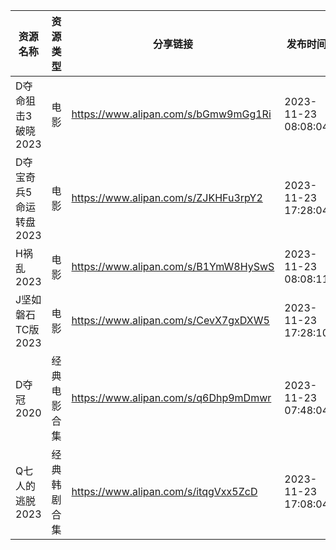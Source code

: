 | 资源名称           | 资源类型   | 分享链接                                 | 发布时间                |
| -------------- | ------ | ------------------------------------ | ------------------- |
| D夺命狙击3破晓2023   | 电影     | https://www.alipan.com/s/bGmw9mGg1Ri | 2023-11-23 08:08:04 |
| D夺宝奇兵5命运转盘2023 | 电影     | https://www.alipan.com/s/ZJKHFu3rpY2 | 2023-11-23 17:28:04 |
| H祸乱2023        | 电影     | https://www.alipan.com/s/B1YmW8HySwS | 2023-11-23 08:08:11 |
| J坚如磐石TC版2023   | 电影     | https://www.alipan.com/s/CevX7gxDXW5 | 2023-11-23 17:28:10 |
| D夺冠2020        | 经典电影合集 | https://www.alipan.com/s/q6Dhp9mDmwr | 2023-11-23 07:48:04 |
| Q七人的逃脱2023     | 经典韩剧合集 | https://www.alipan.com/s/itqgVxx5ZcD | 2023-11-23 17:08:04 |
